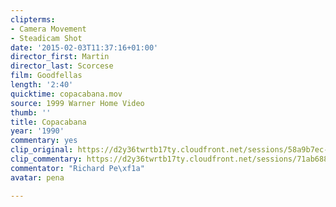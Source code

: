 ```yaml
---
clipterms:
- Camera Movement
- Steadicam Shot
date: '2015-02-03T11:37:16+01:00'
director_first: Martin
director_last: Scorcese
film: Goodfellas
length: '2:40'
quicktime: copacabana.mov
source: 1999 Warner Home Video
thumb: ''
title: Copacabana
year: '1990'
commentary: yes
clip_original: https://d2y36twrtb17ty.cloudfront.net/sessions/58a9b7ec-7c31-4db0-9be3-a9b30173e1c9/b734422e-0de7-4750-9f73-a9b30173e1d2-dd438148-ef3b-45dc-a1a4-a9b30174c959.mp4
clip_commentary: https://d2y36twrtb17ty.cloudfront.net/sessions/71ab688e-9d9b-400a-a77e-a9b30173e0a9/72239dac-832d-4c64-a545-a9b30173e0b3-3611b067-aae3-49dd-8a2a-a9b30174c642.mp4
commentator: "Richard Pe\xf1a"
avatar: pena

---
```


